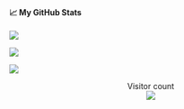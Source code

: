 #### &#x1f4c8; My GitHub Stats

<p><img align="center" src="https://github-readme-streak-stats.herokuapp.com/?user=gnahtcouq&count_private=true&theme=tokyonight" /></p>
<p><img align="center" src="https://github-readme-stats-one-bice.vercel.app/api?username=gnahtcouq&count_private=true&theme=tokyonight&show_icons=true&include_all_commits=true&role=OWNER,ORGANIZATION_MEMBER,COLLABORATOR" /></p>
<p><img align="center" src="https://github-readme-stats-one-bice.vercel.app/api/top-langs/?username=gnahtcouq&count_private=true&layout=compact&langs_count=8&theme=tokyonight&role=OWNER,COLLABORATOR" /></p>

<p align="center"> 
  Visitor count<br>
  <img src="https://profile-counter.glitch.me/gnahtcouq/count.svg" />
</p>
